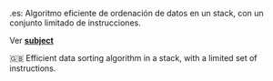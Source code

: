 .es: Algoritmo eficiente de ordenación de datos en un stack, con un conjunto limitado de instrucciones.

Ver [**subject**](subject.pdf)

:gb: Efficient data sorting algorithm in a stack, with a limited set of instructions.
